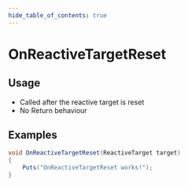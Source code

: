 ```yaml
---
hide_table_of_contents: true
---
```


# OnReactiveTargetReset

## Usage

* Called after the reactive target is reset
* No Return behaviour

## Examples

```csharp title=""
void OnReactiveTargetReset(ReactiveTarget target)
{
    Puts("OnReactiveTargetReset works!");
}
```
